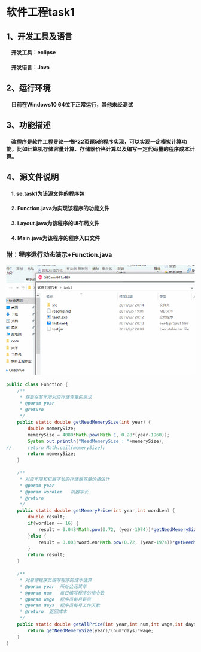 # 软件工程task1
## 1、开发工具及语言
#### &nbsp;&nbsp;&nbsp;&nbsp;开发工具：eclipse
#### &nbsp;&nbsp;&nbsp;&nbsp;开发语言：Java
## 2、运行环境
#### &nbsp;&nbsp;&nbsp;&nbsp;目前在Windows10 64位下正常运行，其他未经测试
## 3、功能描述
#### &nbsp;&nbsp;&nbsp;&nbsp;改程序是软件工程导论一书P22页题5的程序实现，可以实现一定模拟计算功能，比如计算机存储容量计算、存储器价格计算以及编写一定代码量的程序成本计算。
## 4、源文件说明
#### &nbsp;&nbsp;&nbsp;&nbsp;1. se.task1为该源文件的程序包
#### &nbsp;&nbsp;&nbsp;&nbsp;2. Function.java为实现该程序的功能文件
#### &nbsp;&nbsp;&nbsp;&nbsp;3. Layout.java为该程序的UI布局文件
#### &nbsp;&nbsp;&nbsp;&nbsp;4. Main.java为该程序的程序入口文件
### 附：程序运行动态演示+Function.java
![程序演示](./task1.gif "程序演示")
```java
public class Function {
	/**
	 * 获取在某年所对应存储容量的需求
	 * @param year
	 * @return
	 */
	public static double getNeedMemerySize(int year) {
		double memerySize;
		memerySize = 4080*Math.pow(Math.E, 0.28*(year-1960));
		System.out.println("NeedMemerySize : "+memerySize);
//		return Math.ceil(memerySize);
		return memerySize;
	}
	
	/**
	 * 对应年限和机器字长的存储器容量价格估计
	 * @param year
	 * @param wordLen	机器字长
	 * @return
	 */
	public static double getMemeryPrice(int year,int wordLen) {
		double result;
		if(wordLen == 16) {
			result = 0.048*Math.pow(0.72, (year-1974))*getNeedMemerySize(year);
		}else {
			result = 0.003*wordLen*Math.pow(0.72, (year-1974))*getNeedMemerySize(year);
		}
		return result;
	}
	
	/**
	 * 对雇佣程序员编写程序的成本估算
	 * @param year	所处公元某年
	 * @param num	每日编写程序的指令数
	 * @param wage	程序员每月薪资
	 * @param days	程序员每月工作天数
	 * @return	返回成本
	 */
	public static double getAllPrice(int year,int num,int wage,int days) {
		return getNeedMemerySize(year)/(num*days)*wage;
	}
}
```